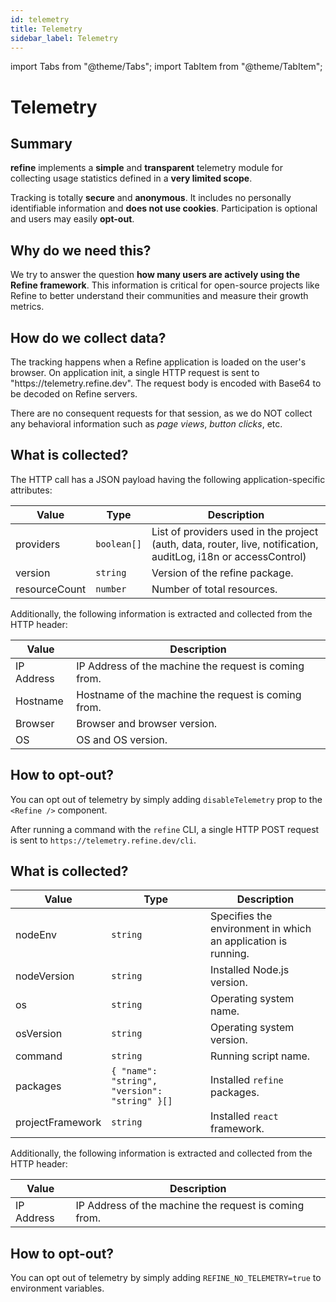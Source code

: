 ```yaml
---
id: telemetry
title: Telemetry
sidebar_label: Telemetry
---
```


import Tabs from "@theme/Tabs";
import TabItem from "@theme/TabItem";

# Telemetry

## Summary

**refine** implements a **simple** and **transparent** telemetry module for collecting usage statistics defined in a **very limited scope**.

Tracking is totally **secure** and **anonymous**. It includes no personally identifiable information and **does not use cookies**. Participation is optional and users may easily **opt-out**.

## Why do we need this?

We try to answer the question **how many users are actively using the Refine framework**. This information is critical for open-source projects like Refine to better understand their communities and measure their growth metrics.

## How do we collect data?

<Tabs>
    <TabItem value="refine-core" label="refine core" default>
The tracking happens when a Refine application is loaded on the user's browser. On application init, a single HTTP request is sent to "https://telemetry.refine.dev". The request body is encoded with Base64 to be decoded on Refine servers.

There are no consequent requests for that session, as we do NOT collect any behavioral information such as _page views_, _button clicks_, etc.

## What is collected?

The HTTP call has a JSON payload having the following application-specific attributes:

| Value         | Type        | Description                                                                                                     |
| ------------- | ----------- | --------------------------------------------------------------------------------------------------------------- |
| providers     | `boolean[]` | List of providers used in the project (auth, data, router, live, notification, auditLog, i18n or accessControl) |
| version       | `string`    | Version of the refine package.                                                                                  |
| resourceCount | `number`    | Number of total resources.                                                                                      |

Additionally, the following information is extracted and collected from the HTTP header:

| Value      | Description                                           |
| ---------- | ----------------------------------------------------- |
| IP Address | IP Address of the machine the request is coming from. |
| Hostname   | Hostname of the machine the request is coming from.   |
| Browser    | Browser and browser version.                          |
| OS         | OS and OS version.                                    |

## How to opt-out?

You can opt out of telemetry by simply adding `disableTelemetry` prop to the `<Refine />` component.

  </TabItem>

<TabItem value="refine-cli" label="refine CLI">

After running a command with the `refine` CLI, a single HTTP POST request is sent to `https://telemetry.refine.dev/cli`.

## What is collected?

| Value            | Type                                          | Description                                                   |
| ---------------- | --------------------------------------------- | ------------------------------------------------------------- |
| nodeEnv          | `string`                                      | Specifies the environment in which an application is running. |
| nodeVersion      | `string`                                      | Installed Node.js version.                                    |
| os               | `string`                                      | Operating system name.                                        |
| osVersion        | `string`                                      | Operating system version.                                     |
| command          | `string`                                      | Running script name.                                          |
| packages         | `{ "name": "string", "version": "string" }[]` | Installed `refine` packages.                                  |
| projectFramework | `string`                                      | Installed `react` framework.                                  |

Additionally, the following information is extracted and collected from the HTTP header:

| Value      | Description                                           |
| ---------- | ----------------------------------------------------- |
| IP Address | IP Address of the machine the request is coming from. |

## How to opt-out?

You can opt out of telemetry by simply adding `REFINE_NO_TELEMETRY=true` to environment variables.

</TabItem>
</Tabs>
